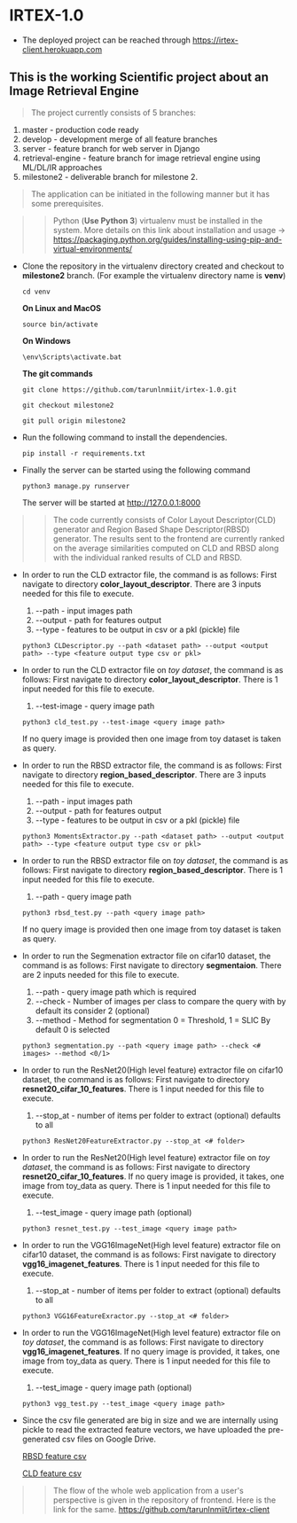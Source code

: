 # IRTEX-1.0

* The deployed project can be reached through https://irtex-client.herokuapp.com

## This is the working Scientific project about an Image Retrieval Engine

> The project currently consists of 5 branches:
  1. master - production code ready
  2. develop - development merge of all feature branches
  3. server - feature branch for web server in Django
  4. retrieval-engine - feature branch for image retrieval engine using ML/DL/IR approaches
  5. milestone2 - deliverable branch for milestone 2.
  
> The application can be initiated in the following manner but it has some prerequisites.

  >> Python (**Use Python 3**) virtualenv must be installed in the system. More details on this link about installation and usage -> https://packaging.python.org/guides/installing-using-pip-and-virtual-environments/
  
  * Clone the repository in the virtualenv directory created and checkout to **milestone2** branch. (For example the virtualenv directory name is **venv**) 
      
      `cd venv`
      
      **On Linux and MacOS**
      
      `source bin/activate`
      
      **On Windows**
      
      `\env\Scripts\activate.bat`
      
      **The git commands**
      
      `git clone https://github.com/tarunlnmiit/irtex-1.0.git`
      
      `git checkout milestone2`
      
      `git pull origin milestone2`
  
  * Run the following command to install the dependencies.

      `pip install -r requirements.txt`
      
  * Finally the server can be started using the following command

      `python3 manage.py runserver`
      
      The server will be started at http://127.0.0.1:8000
  
  >> The code currently consists of Color Layout Descriptor(CLD) generator and Region Based Shape Descriptor(RBSD) generator. The results sent to the frontend are currently ranked on the average similarities computed on CLD and RBSD along with the individual ranked results of CLD and RBSD.
  
   * In order to run the CLD extractor file, the command is as follows:
      First navigate to directory **color_layout_descriptor**.
      There are 3 inputs needed for this file to execute. 
      1. --path - input images path
      2. --output - path for features output
      3. --type - features to be output in csv or a pkl (pickle) file
           
     `python3 CLDescriptor.py --path <dataset path> --output <output path> --type <feature output type csv or pkl>`
     
   * In order to run the CLD extractor file on *toy dataset*, the command is as follows:
      First navigate to directory **color_layout_descriptor**.
      There is 1 input needed for this file to execute. 
      1. --test-image - query image path
     
     `python3 cld_test.py --test-image <query image path>`
     
     If no query image is provided then one image from toy dataset is taken as query.

   * In order to run the RBSD extractor file, the command is as follows:
      First navigate to directory **region_based_descriptor**.
      There are 3 inputs needed for this file to execute. 
      1. --path - input images path
      2. --output - path for features output
      3. --type - features to be output in csv or a pkl (pickle) file
      
     `python3 MomentsExtractor.py --path <dataset path> --output <output path> --type <feature output type csv or pkl>`
     
   * In order to run the RBSD extractor file on *toy dataset*, the command is as follows:
      First navigate to directory **region_based_descriptor**.
      There is 1 input needed for this file to execute. 
      1. --path - query image path
     
     `python3 rbsd_test.py --path <query image path>`
     
     If no query image is provided then one image from toy dataset is taken as query.
     
   * In order to run the Segmenation extractor file on cifar10 dataset, the command is as follows: 
      First navigate to directory **segmentaion**. 
      There are 2 inputs needed for this file to execute.
      1. --path - query image path which is required
      2. --check - Number of images per class to compare the query with by default its consider 2 (optional)
      3. --method - Method for segmentation 0 = Threshold, 1 = SLIC By default 0 is selected

      `python3 segmentation.py --path <query image path> --check <# images> --method <0/1>`
      
   * In order to run the ResNet20(High level feature) extractor file on cifar10 dataset, the command is as follows: 
      First navigate to directory **resnet20_cifar_10_features**. 
      There is 1 input needed for this file to execute.
      1. --stop_at - number of items per folder to extract (optional) defaults to all

      `python3 ResNet20FeatureExtractor.py --stop_at <# folder>`
      
   * In order to run the ResNet20(High level feature) extractor file on *toy dataset*, the command is as follows: 
      First navigate to directory **resnet20_cifar_10_features**. If no query image is provided, it takes, one image from toy_data as query.
      There is 1 input needed for this file to execute.
      1. --test_image - query image path (optional)

      `python3 resnet_test.py --test_image <query image path>`
      
   * In order to run the VGG16ImageNet(High level feature) extractor file on cifar10 dataset, the command is as follows: 
      First navigate to directory **vgg16_imagenet_features**. 
      There is 1 input needed for this file to execute.
      1. --stop_at - number of items per folder to extract (optional) defaults to all

      `python3 VGG16FeatureExractor.py --stop_at <# folder>`
      
   * In order to run the VGG16ImageNet(High level feature) extractor file on *toy dataset*, the command is as follows: 
      First navigate to directory **vgg16_imagenet_features**. If no query image is provided, it takes, one image from toy_data as query.
      There is 1 input needed for this file to execute.
      1. --test_image - query image path (optional)

      `python3 vgg_test.py --test_image <query image path>`
     
   *  Since the csv file generated are big in size and we are internally using pickle to read the extracted feature vectors, we have uploaded the pre-generated csv files on Google Drive.
      
      [RBSD feature csv](https://drive.google.com/file/d/1Scxi92KdOyhW_-G1DCyGmOFmcqoFaUa2/view?usp=sharing)
      
      [CLD feature csv](https://drive.google.com/file/d/1Y4SBJpHMyAMGNBTII5TnF7TuTyaLMb8n/view?usp=sharing)

  >> The flow of the whole web application from a user's perspective is given in the repository of frontend. Here is the link for the same. https://github.com/tarunlnmiit/irtex-client
